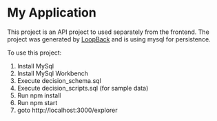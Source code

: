 # My Application

This project is an API project to used separately from the frontend.
The project was generated by [LoopBack](http://loopback.io) and is using mysql for persistence.

To use this project:

1. Install MySql
2. Install MySql Workbench
3. Execute decision_schema.sql
4. Execute decision_scripts.sql (for sample data)
5. Run npm install
6. Run npm start
7. goto http://localhost:3000/explorer